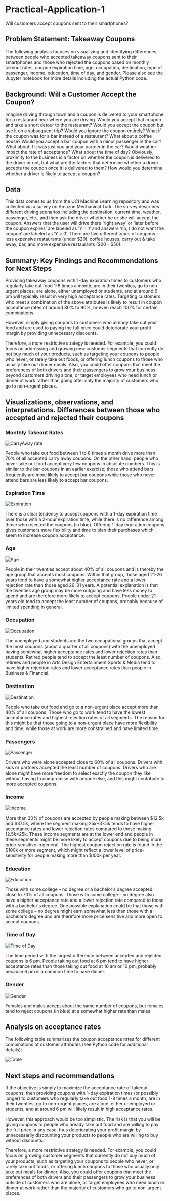 # Practical-Application-1
Will customers accept coupons sent to their smartphones?

## Problem Statement: Takeaway Coupons
The following analysis focuses on visualizing and identifying differences between people who accepted takeaway coupons sent to their smartphones and those who rejected the coupons based on monthly takeout rates, coupon expiration time, age, occupation, destination, type of passenger, income, education, time of day, and gender.  Please also see the Jupyter notebook for more details including the actual Python code. 

## Background: Will a Customer Accept the Coupon?
Imagine driving through town and a coupon is delivered to your smartphone for a restaurant near where you are driving. Would you accept that coupon and take a short detour to the restaurant? Would you accept the coupon but use it on a subsequent trip? Would you ignore the coupon entirely? What if the coupon was for a bar instead of a restaurant? What about a coffee house? Would you accept a bar coupon with a minor passenger in the car? What about if it was just you and your partner in the car? Would weather impact the rate of acceptance? What about the time of day?
Obviously, proximity to the business is a factor on whether the coupon is delivered to the driver or not, but what are the factors that determine whether a driver accepts the coupon once it is delivered to them? How would you determine whether a driver is likely to accept a coupon?

## Data
This data comes to us from the UCI Machine Learning repository and was collected via a survey on Amazon Mechanical Turk. The survey describes different driving scenarios including the destination, current time, weather, passenger, etc., and then ask the driver whether he or she will accept the coupon. Answers that the user will drive there ‘right away’ or ‘later before the coupon expires’ are labeled as ‘Y = 1’ and answers ‘no, I do not want the coupon’ are labeled as ‘Y = 0’. There are five different types of coupons -- less expensive restaurants (under $20), coffee houses, carry out & take away, bar, and more expensive restaurants ($20 - $50).

## Summary: Key Findings and Recommendations for Next Steps
Providing takeaway coupons with 1-day expiration times to customers who regularly take out food 1-8 times a month, are in their twenties, go to non-urgent places, are alone, either unemployed or students, and at around 6 pm will typically result in very high acceptance rates.  Targeting customers who meet a combination of the above attributes is likely to result in coupon acceptance rates of around 80% to 90%, or even reach 100% for certain combinations.

However, simply giving coupons to customers who already take out your food and are used to paying the full price could deteriorate your profit margin by providing unnecessary discounts.

Therefore, a more restrictive strategy is needed. For example, you could focus on addressing and growing new customer segments that currently do not buy much of your products, such as targeting your coupons to people who never, or rarely take out foods, or offering lunch coupons to those who usually take out dinner meals. Also, you could offer coupons that meet the preferences of both drivers and their passengers to grow your business beyond customers driving alone, or target employees who need lunch or dinner at work rather than going after only the majority of customers who go to non-urgent places.

## Visualizations, observations, and interpretations. Differences between those who accepted and rejected their coupons


### Monthly Takeout Rates
![CarryAway rate](https://github.com/fredrik-pettersson/Practical-Application-1/assets/146313002/180ac9ce-fc44-4c4c-8624-44f00fa5a8e9)

People who take out food between 1 to 8 times a month drive more than 70% of all accepted carry away coupons. On the other hand, people who never take out food accept very few coupons in absolute numbers. This is similar to the bar coupons in an earlier exercise; those who attend bars frequently are more likely to accept bar coupons while those who never attend bars are less likely to accept bar coupons.   



### Expiration Time
![Expiration](https://github.com/fredrik-pettersson/Practical-Application-1/assets/146313002/776da186-7f89-4a6b-a996-1873f11f3e3f)

There is a clear tendency to accept coupons with a 1-day expiration time over those with a 2-hour expiration time, while there is no difference among those who rejected the coupons (in blue). Offering 1-day expiration coupons gives customers more flexibility and time to plan their purchases which seem to increase coupon acceptance. 



### Age
![Age](https://github.com/fredrik-pettersson/Practical-Application-1/assets/146313002/9dbb2648-4a80-4f8b-97fb-228a35c6fb17)

People in their twenties accept about 40% of all coupons and is thereby the age group that accepts most coupons. Within that group, those aged 21-26 years tend to have a somewhat higher acceptance rate and a lower rejection rate than those aged 26-31 years. A potential explanation is that the twenties age group may be more outgoing and have less money to spend and are therefore more likely to accept coupons. People under 21 years old tend to accept the least number of coupons, probably because of limited spending in general. 



### Occupation
![Occupation](https://github.com/fredrik-pettersson/Practical-Application-1/assets/146313002/deb8457e-7b32-4dd4-8af9-ae530b402528)

The unemployed and students are the two occupational groups that accept the most coupons (about a quarter of all coupons) with the unemployed having somewhat higher acceptance rates and lower rejection rates than students. Retired people tend to accept the least number of coupons. Also, retirees and people in Arts Design Entertainment Sports & Media tend to have higher rejection rates and lower acceptance rates than people in Business & Financial. 



### Destination
![Destination](https://github.com/fredrik-pettersson/Practical-Application-1/assets/146313002/af94a3eb-d9e4-473d-9739-360cf4672834)

People who take out food and go to a non-urgent place accept more than 40% of all coupons. Those who go to work tend to have the lowest acceptance rates and highest rejection rates of all segments. The reason for this might be that those going to a non-urgent place have more flexibility and time, while those at work are more constrained and have limited time. 



### Passengers
![Passenger](https://github.com/fredrik-pettersson/Practical-Application-1/assets/146313002/96da835a-5509-4f23-acbd-8b7dff57ae3e)

Drivers who were alone accepted close to 60% of all coupons. Drivers with kids or partners accepted the least number of coupons. Drivers who are alone might have more freedom to select exactly the coupon they like without having to compromise with anyone else, and this might contribute to more accepted coupons.  



### Income
![Income](https://github.com/fredrik-pettersson/Practical-Application-1/assets/146313002/975a9999-0ba3-4e4c-843e-ff5e849cc0ff)

More than 30% of coupons are accepted by people making between $12.5k and $37.5k, where the segment making $25k-$37.5k tends to have higher acceptance rates and lower rejection rates compared to those making $12.5k=$25k. These income segments are at the lower end and people in these segments might be more likely to accept coupons due to being more price-sensitive in general. The highest coupon rejection rate is found in the $100k or more segment, which might reflect a lower level of price-sensitivity for people making more than $100k per year.  



### Education
![Education](https://github.com/fredrik-pettersson/Practical-Application-1/assets/146313002/b3cee409-e98a-42be-9501-7951bffa9089)

Those with some college – no degree or a bachelor’s degree accepted close to 70% of all coupons.  Those with some college – no degree also have a higher acceptance rate and a lower rejection rate compared to those with a bachelor's degree.  One possible explanation could be that those with some college – no degree might earn somewhat less than those with a bachelor's degree and are therefore more price sensitive and more open to accept coupons. 



### Time of Day
![Time of Day](https://github.com/fredrik-pettersson/Practical-Application-1/assets/146313002/2baf72ed-3230-4588-8382-e8d6ff6fa17d)

The time period with the largest difference between accepted and rejected coupons is 6 pm. People taking out food at 6 pm tend to have higher acceptance rates than those taking out food at 10 am or 10 pm, probably because 6 pm is a common time to have dinner. 



### Gender
![Gender](https://github.com/fredrik-pettersson/Practical-Application-1/assets/146313002/2dbd25f5-ad6c-485b-ad76-f2a2c84894c3)

Females and males accept about the same number of coupons, but females tend to reject coupons (in blue) at a somewhat higher rate than males.



## Analysis on acceptance rates 
The following table summarizes the coupon acceptance rates for different combinations of customer attributes (see Python code for additional details):

![Table](https://github.com/fredrik-pettersson/Practical-Application-1/assets/146313002/80e52ce5-4d9f-4662-8c0e-427a21cfbd09)



## Next steps and recommendations
If the objective is simply to maximize the acceptance rate of takeout coupons, then providing coupons with 1-day expiration times (or possibly longer) to customers who regularly take out food 1-8 times a month, are in their twenties, go to non-urgent places, are alone, either unemployed or students, and at around 6 pm will likely result in high acceptance rates. 

However, this approach would be too simplistic. The risk is that you will be giving coupons to people who aready take out food and are willing to pay the full price in any case, thus deteriorating your profit margin by unnecessarily discounting your products to people who are willing to buy without discounts.

Therefore, a more restrictive strategy is needed. For example, you could focus on growing customer segments that currently do not buy much of your products, such as targeting your coupons to people who never, or rarely take out foods, or offering lunch coupons to those who usually only take out meals for dinner. Also, you could offer coupons that meet the preferences of both drivers and their passengers to grow your business outside of customers who are alone, or target employees who need lunch or dinner at work rather than the majority of customers who go to non-urgent places.

